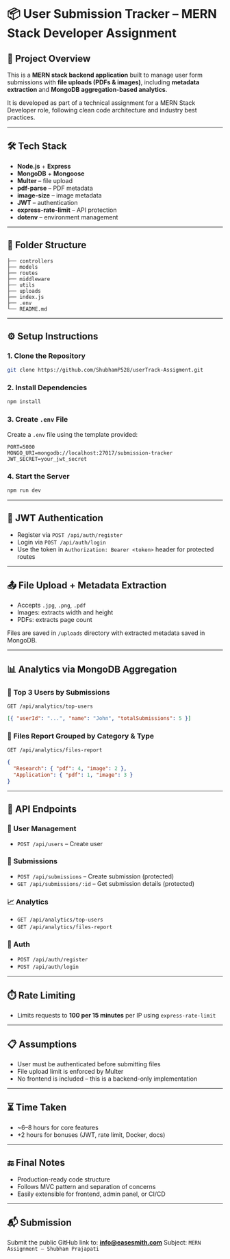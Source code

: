 # 📦 User Submission Tracker – MERN Stack Developer Assignment

## 🚀 Project Overview

This is a **MERN stack backend application** built to manage user form submissions with **file uploads (PDFs & images)**, including **metadata extraction** and **MongoDB aggregation-based analytics**.

It is developed as part of a technical assignment for a MERN Stack Developer role, following clean code architecture and industry best practices.

---

## 🛠️ Tech Stack

- **Node.js** + **Express**
- **MongoDB** + **Mongoose**
- **Multer** – file upload
- **pdf-parse** – PDF metadata
- **image-size** – image metadata
- **JWT** – authentication
- **express-rate-limit** – API protection
- **dotenv** – environment management

---

## 📁 Folder Structure

```
├── controllers
├── models
├── routes
├── middleware
├── utils
├── uploads
├── index.js
├── .env
└── README.md
```

---

## ⚙️ Setup Instructions

### 1. Clone the Repository

```bash
git clone https://github.com/ShubhamP528/userTrack-Assigment.git
```

### 2. Install Dependencies

```bash
npm install
```

### 3. Create `.env` File

Create a `.env` file using the template provided:

```env
PORT=5000
MONGO_URI=mongodb://localhost:27017/submission-tracker
JWT_SECRET=your_jwt_secret
```

### 4. Start the Server

```bash
npm run dev
```

---

## 🔐 JWT Authentication

- Register via `POST /api/auth/register`
- Login via `POST /api/auth/login`
- Use the token in `Authorization: Bearer <token>` header for protected routes

---

## 📤 File Upload + Metadata Extraction

- Accepts `.jpg`, `.png`, `.pdf`
- Images: extracts width and height
- PDFs: extracts page count

Files are saved in `/uploads` directory with extracted metadata saved in MongoDB.

---

## 📊 Analytics via MongoDB Aggregation

### 🔹 Top 3 Users by Submissions

`GET /api/analytics/top-users`

```json
[{ "userId": "...", "name": "John", "totalSubmissions": 5 }]
```

### 🔹 Files Report Grouped by Category & Type

`GET /api/analytics/files-report`

```json
{
  "Research": { "pdf": 4, "image": 2 },
  "Application": { "pdf": 1, "image": 3 }
}
```

---

## 📌 API Endpoints

### 👤 User Management

- `POST /api/users` – Create user

### 📄 Submissions

- `POST /api/submissions` – Create submission (protected)
- `GET /api/submissions/:id` – Get submission details (protected)

### 📈 Analytics

- `GET /api/analytics/top-users`
- `GET /api/analytics/files-report`

### 🔑 Auth

- `POST /api/auth/register`
- `POST /api/auth/login`

---

## ⏱️ Rate Limiting

- Limits requests to **100 per 15 minutes** per IP using `express-rate-limit`

---

## 📋 Assumptions

- User must be authenticated before submitting files
- File upload limit is enforced by Multer
- No frontend is included – this is a backend-only implementation

---

## ⏳ Time Taken

- \~6–8 hours for core features
- +2 hours for bonuses (JWT, rate limit, Docker, docs)

---

## 🔚 Final Notes

- Production-ready code structure
- Follows MVC pattern and separation of concerns
- Easily extensible for frontend, admin panel, or CI/CD

---

## 📬 Submission

Submit the public GitHub link to:
**[info@easesmith.com](mailto:info@easesmith.com)**
Subject: `MERN Assignment – Shubham Prajapati`
